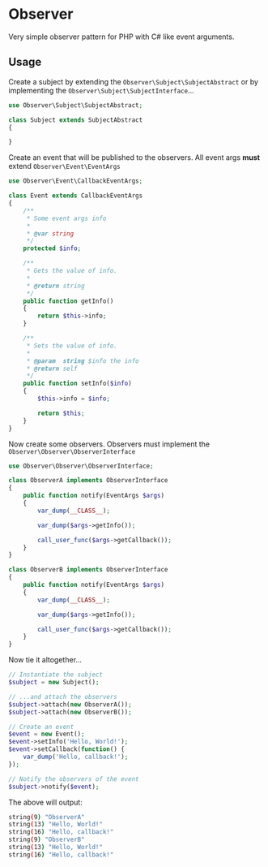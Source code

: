 # Observer

Very simple observer pattern for PHP with C# like event arguments.

## Usage

Create a subject by extending the `Observer\Subject\SubjectAbstract` or by implementing the `Observer\Subject\SubjectInterface`...

```php
use Observer\Subject\SubjectAbstract;

class Subject extends SubjectAbstract
{

}
```

Create an event that will be published to the observers. All event args **must** extend `Observer\Event\EventArgs`

```php
use Observer\Event\CallbackEventArgs;

class Event extends CallbackEventArgs
{
    /**
     * Some event args info
     *
     * @var string
     */
    protected $info;

    /**
     * Gets the value of info.
     *
     * @return string
     */
    public function getInfo()
    {
        return $this->info;
    }

    /**
     * Sets the value of info.
     *
     * @param  string $info the info
     * @return self
     */
    public function setInfo($info)
    {
        $this->info = $info;

        return $this;
    }
}
```

Now create some observers. Observers must implement the `Observer\Observer\ObserverInterface`

```php
use Observer\Observer\ObserverInterface;

class ObserverA implements ObserverInterface
{
    public function notify(EventArgs $args)
    {
        var_dump(__CLASS__);

        var_dump($args->getInfo());

        call_user_func($args->getCallback());
    }
}

class ObserverB implements ObserverInterface
{
    public function notify(EventArgs $args)
    {
        var_dump(__CLASS__);

        var_dump($args->getInfo());

        call_user_func($args->getCallback());
    }
}
```

Now tie it altogether...

```php
// Instantiate the subject
$subject = new Subject();

// ...and attach the observers
$subject->attach(new ObserverA());
$subject->attach(new ObserverB());

// Create an event
$event = new Event();
$event->setInfo('Hello, World!');
$event->setCallback(function() {
    var_dump('Hello, callback!');
});

// Notify the observers of the event
$subject->notify($event);
```

The above will output:

```bash
string(9) "ObserverA"
string(13) "Hello, World!"
string(16) "Hello, callback!"
string(9) "ObserverB"
string(13) "Hello, World!"
string(16) "Hello, callback!"
```
